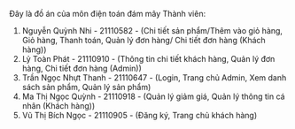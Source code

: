 Đây là đồ án của môn điện toán đám mây
Thành viên:
1. Nguyễn Quỳnh Nhi - 21110582  - (Chi tiết sản phẩm/Thêm vào giỏ hàng, Giỏ hàng, Thanh toán, Quản lý đơn hàng/ Chi tiết đơn hàng (Khách hàng))
2. Lỷ Toàn Phát - 21110910 - (Thông tin chi tiết khách hàng, Quản lý đơn hàng, Chi tiết đơn hàng (Admin))
3. Trần Ngọc Nhựt Thanh - 21110647 - (Login, Trang chủ Admin, Xem danh sách sản phẩm, Quản lý sản phẩm)
4. Ma Thị Ngọc Quỳnh - 21110918 - (Quản lý giảm giá, Quản lý thông tin cá nhân (Khách hàng))
5. Vũ Thị Bích Ngọc - 21110905 - (Đăng ký, Trang chủ khách hàng)

